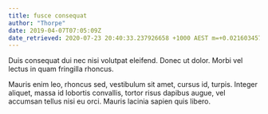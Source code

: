 ```yaml
---
title: fusce consequat
author: "Thorpe"
date: 2019-04-07T07:05:09Z
date_retrieved: 2020-07-23 20:40:33.237926658 +1000 AEST m=+0.021603457
---
```


Duis consequat dui nec nisi volutpat eleifend. Donec ut dolor. Morbi vel lectus in quam fringilla rhoncus.

Mauris enim leo, rhoncus sed, vestibulum sit amet, cursus id, turpis. Integer aliquet, massa id lobortis convallis, tortor risus dapibus augue, vel accumsan tellus nisi eu orci. Mauris lacinia sapien quis libero.
